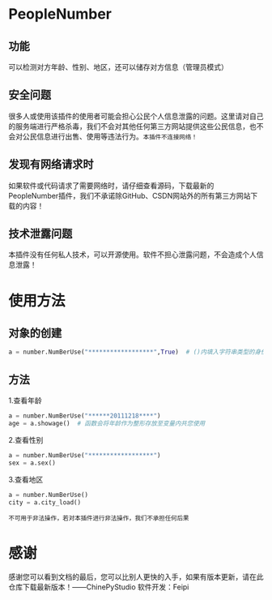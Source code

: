 # PeopleNumber
## 功能
可以检测对方年龄、性别、地区，还可以储存对方信息（管理员模式）

## 安全问题
很多人或使用该插件的使用者可能会担心公民个人信息泄露的问题。这里请对自己的服务端进行严格杀毒，我们不会对其他任何第三方网站提供这些公民信息，也不会对公民信息进行出售、使用等违法行为。`本插件不连接网络！`

## 发现有网络请求时
如果软件或代码请求了需要网络时，请仔细查看源码，下载最新的PeopleNumber插件，我们不承诺除GitHub、CSDN网站外的所有第三方网站下载的内容！

## 技术泄露问题
本插件没有任何私人技术，可以开源使用。软件不担心泄露问题，不会造成个人信息泄露！

# 使用方法
## 对象的创建
```python
a = number.NumBerUse("******************",True)  # ()内填入字符串类型的身份证号,True为开启管理员，False为不开启。可不填，默认为不开启（存储信息时需要管理员权限！）！
```

## 方法
1.查看年龄
```python
a = number.NumBerUse("******20111218****")
age = a.showage()  # 函数会将年龄作为整形存放至变量内共您使用
```

2.查看性别
```python
a = number.NumBerUse("******************")
sex = a.sex()
```

3.查看地区
```python
a = number.NumBerUse()
city = a.city_load()
```
`不可用于非法操作，若对本插件进行非法操作，我们不承担任何后果`

# 感谢
感谢您可以看到文档的最后，您可以比别人更快的入手，如果有版本更新，请在此仓库下载最新版本！——ChinePyStudio
软件开发：Feipi
